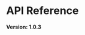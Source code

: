 # API Reference
**Version: 1.0.3**

<!--hide_directive```{eval-rst}
.. swagger-plugin:: api-docs/openapi.yaml
```hide_directive-->
